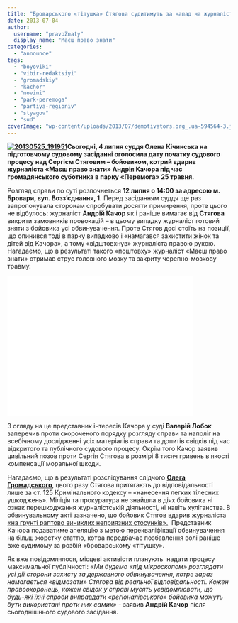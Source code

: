 ```yaml
---
title: "Броварського «тітушка» Стягова судитимуть за напад на журналіста 12 липня"
date: 2013-07-04
author: 
  username: "pravoZnaty"
  display_name: "Маєш право знати"
categories: 
  - "announce"
tags: 
  - "boyoviki"
  - "vibir-redaktsiyi"
  - "gromadskiy"
  - "kachor"
  - "novini"
  - "park-peremoga"
  - "partiya-regioniv"
  - "styagov"
  - "sud"
coverImage: "wp-content/uploads/2013/07/demotivators.org_.ua-594564-3.jpg"
---
```


**[![20130525_191951](https://mpz.brovary.org/wp-content/uploads/2013/07/20130525_191951.jpg)](https://mpz.brovary.org/wp-content/uploads/2013/07/20130525_191951.jpg)Сьогодні, 4 липня суддя Олена Кічинська на підготовчому судовому засіданні оголосила дату початку судового процесу над Сергієм Стяговим – бойовиком, котрий вдарив журналіста «Маєш право знати» Андрія Качора під час громадянського суботника в парку «Перемога» 25 травня.**  

Розгляд справи по суті розпочнеться **12 липня о 14:00 за адресою м. Бровари, вул. Возз’єднання, 1.** Перед засіданням суддя ще раз запропонувала сторонам спробувати досягти примирення, проте цього не відбулось: журналіст **Андрій Качор** як і раніше вимагає від **Стягова** викрити замовників провокацій – в цьому випадку журналіст готовий зняти з бойовика усі обвинувачення. Проте Стягов досі стоїть на позиції, що опинився тоді в парку випадково і «намагався захистити жінок та дітей від Качора», а тому «відштовхнув» журналіста правою рукою. Нагадаємо, що в результаті такого «поштовху» журналіст «Маєш право знати» отримав струс головного мозку та закриту черепно-мозкову травму.

<iframe src="//www.youtube.com/embed/vViSfB1i38k" height="315" width="420" allowfullscreen frameborder="0"></iframe>

З огляду на це представник інтересів Качора у суді **Валерій Лобок** заперечив проти скороченого порядку розгляду справи та наполіг на всебічному дослідженні усіх матеріалів справи та допитів свідків під час відкритого та публічного судового процесу. Окрім того Качор заявив цивільний позов проти Сергія Стягова в розмірі 8 тисяч гривень в якості компенсації моральної шкоди.

Нагадаємо, що в результаті розслідування слідчого [**Олега Громадського**](https://vk.com/id183638261), цього разу Стягова притягають до відповідальності лише за ст. 125 Кримінального кодексу – «нанесення легких тілесних ушкоджень». Міліція та прокуратура не знайшла в діях бойовика ні ознак перешкоджання журналістській діяльності, ні навіть хуліганства. В обвинувальному акті зазначено, що бойовик Стягов вдарив журналіста [«на ґрунті раптово виниклих неприязних стосунків».](https://mpz.brovary.org/slidchiy-boyovik-styagov-vdariv-zhurnalista-cherez-osobistu-nepriyazn/)  Представник Качора подаватиме апеляцію з метою перекваліфікації обвинувачення на більш жорстку статтю, котра передбачає позбавлення волі раніше вже судимому за розбій «броварському «тітушку».

Як вже повідомлялося, місцеві активісти планують  надати процесу максимальної публічності: _«Ми будемо «під мікроскопом» розглядати усі дії сторони захисту та державного обвинувачення, котре зараз намагається «відмазати» Стягова від реальної відповідальності. Кожен правоохоронець, кожен свідок у справі мусять усвідомлювати, що будь-які їхні спроби виправдати «регіоналівського» бойовика можуть бути використані проти них самих»_ - заявив **Андрій Качор** після сьогоднішнього судового засідання.
